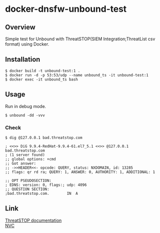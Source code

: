# docker-dnsfw-unbound-test

## Overview
Simple test for Unbound with ThreatSTOP(SIEM Integration;ThreatList csv format) using Docker.

## Installation

```
$ docker build -t unbound-test:1 .
$ docker run -d -p 53:53/udp --name unbound_ts -it unbound-test:1
$ docker exec -it unbound_ts bash
```
## Usage
Run in debug mode.
```
$ unbound -dd -vvv
```
### Check
```
$ dig @127.0.0.1 bad.threatstop.com         

; <<>> DiG 9.9.4-RedHat-9.9.4-61.el7_5.1 <<>> @127.0.0.1 bad.threatstop.com
; (1 server found)
;; global options: +cmd
;; Got answer:
;; ->>HEADER<<- opcode: QUERY, status: NXDOMAIN, id: 13285
;; flags: qr rd ra; QUERY: 1, ANSWER: 0, AUTHORITY: 1, ADDITIONAL: 1

;; OPT PSEUDOSECTION:
; EDNS: version: 0, flags:; udp: 4096
;; QUESTION SECTION:
;bad.threatstop.com.		IN	A
```

## Link
[ThreatSTOP documentation](https://docs.threatstop.com/)  
[NVC](https://www.nvc.co.jp)

